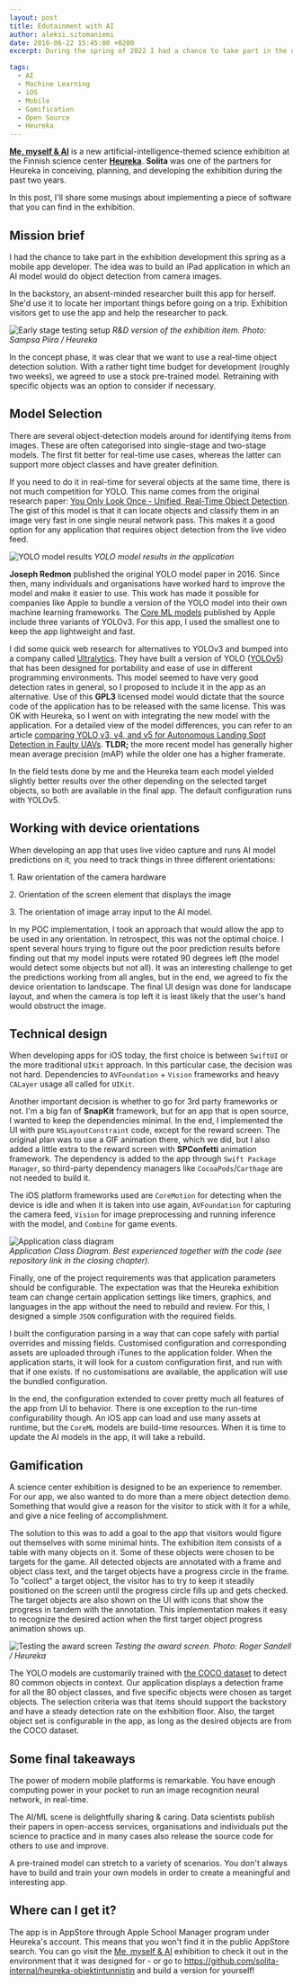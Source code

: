 ```yaml
---
layout: post
title: Edutainment with AI
author: aleksi.sitomaniemi
date: 2016-06-22 15:45:00 +0200
excerpt: During the spring of 2022 I had a chance to take part in the development of an exhibition item for Heureka, the Finnish science centre. The key idea was to use an image recognition AI model and build a small iOS game application around it. In this post, I will share some notes about the process and details of implementing this app.

tags:
  - AI
  - Machine Learning
  - iOS
  - Mobile
  - Gamification
  - Open Source
  - Heureka
---
```


**[Me, myself & AI](https://www.heureka.fi/nayttely/tekoaly/)** is a new artificial-intelligence-themed science exhibition at the Finnish science center **[Heureka](https://www.heureka.fi/)**. **Solita** was one of the partners for Heureka in conceiving, planning, and developing the exhibition during the past two years.

In this post, I'll share some musings about implementing a piece of software that you can find in the exhibition.

## Mission brief

I had the chance to take part in the exhibition development this spring as a mobile app developer. The idea was to build an iPad application in which an AI model would do object detection from camera images.

In the backstory, an absent-minded researcher built this app for herself. She'd use it to locate her important things before going on a trip. Exhibition visitors get to use the app and help the researcher to pack.

![Early stage testing setup](/img/edutainment-with-ai/early-stage-testing-environment.png)
_R&D version of the exhibition item. Photo: Sampsa Piira / Heureka_

In the concept phase, it was clear that we want to use a real-time object detection solution. With a rather tight time budget for development (roughly two weeks), we agreed to use a stock pre-trained model. Retraining with specific objects was an option to consider if necessary.

## Model Selection

There are several object-detection models around for identifying items from images. These are often categorised into single-stage and two-stage models. The first fit better for real-time use cases, whereas the latter can support more object classes and have greater definition.

If you need to do it in real-time for several objects at the same time, there is not much competition for YOLO. This name comes from the original research paper: [You Only Look Once - Unified, Real-Time Object Detection](https://arxiv.org/pdf/1506.02640v5.pdf). The gist of this model is that it can locate objects and classify them in an image very fast in one single neural network pass. This makes it a good option for any application that requires object detection from the live video feed.

![YOLO model results](/img/edutainment-with-ai/tunnistin-screenshot.jpeg)
_YOLO model results in the application_

**Joseph Redmon** published the original YOLO model paper in 2016\. Since then, many individuals and organisations have worked hard to improve the model and make it easier to use. This work has made it possible for companies like Apple to bundle a version of the YOLO model into their own machine learning frameworks. The [Core ML models](https://developer.apple.com/machine-learning/models/) published by Apple include three variants of YOLOv3. For this app, I used the smallest one to keep the app lightweight and fast.

I did some quick web research for alternatives to YOLOv3 and bumped into a company called [Ultralytics](https://ultralytics.com/). They have built a version of YOLO ([YOLOv5](https://github.com/ultralytics/yolov5)) that has been designed for portability and ease of use in different programming environments. This model seemed to have very good detection rates in general, so I proposed to include it in the app as an alternative. Use of this **GPL3** licensed model would dictate that the source code of the application has to be released with the same license. This was OK with Heureka, so I went on with integrating the new model with the application. For a detailed view of the model differences, you can refer to an article [comparing YOLO v3, v4, and v5 for Autonomous Landing Spot Detection in Faulty UAVs](https://www.mdpi.com/1424-8220/22/2/464). **TLDR;** the more recent model has generally higher mean average precision (mAP) while the older one has a higher framerate.

In the field tests done by me and the Heureka team each model yielded slightly better results over the other depending on the selected target objects, so both are available in the final app. The default configuration runs with YOLOv5.

## Working with device orientations

When developing an app that uses live video capture and runs AI model predictions on it, you need to track things in three different orientations:

1\. Raw orientation of the camera hardware

2\. Orientation of the screen element that displays the image

3\. The orientation of image array input to the AI model.

In my POC implementation, I took an approach that would allow the app to be used in any orientation. In retrospect, this was not the optimal choice. I spent several hours trying to figure out the poor prediction results before finding out that my model inputs were rotated 90 degrees left (the model would detect some objects but not all). It was an interesting challenge to get the predictions working from all angles, but in the end, we agreed to fix the device orientation to landscape. The final UI design was done for landscape layout, and when the camera is top left it is least likely that the user's hand would obstruct the image.

## Technical design

When developing apps for iOS today, the first choice is between `SwiftUI` or the more traditional `UIKit` approach. In this particular case, the decision was not hard. Dependencies to `AVFoundation` + `Vision` frameworks and heavy `CALayer` usage all called for `UIKit`.

Another important decision is whether to go for 3rd party frameworks or not. I'm a big fan of **SnapKit** framework, but for an app that is open source, I wanted to keep the dependencies minimal. In the end, I implemented the UI with pure `NSLayoutConstraint` code, except for the reward screen. The original plan was to use a GIF animation there, which we did, but I also added a little extra to the reward screen with **SPConfetti** animation framework. The dependency is added to the app through `Swift Package Manager`, so third-party dependency managers like `CocoaPods`/`Carthage` are not needed to build it.

The iOS platform frameworks used are `CoreMotion` for detecting when the device is idle and when it is taken into use again, `AVFoundation` for capturing the camera feed, `Vision` for image preprocessing and running inference with the model, and `Combine` for game events.

![Application class diagram](/img/edutainment-with-ai/application-class-diagram.png)
<br/>_Application Class Diagram. Best experienced together with the code (see repository link in the closing chapter)._

Finally, one of the project requirements was that application parameters should be configurable. The expectation was that the Heureka exhibition team can change certain application settings like timers, graphics, and languages in the app without the need to rebuild and review. For this, I designed a simple `JSON` configuration with the required fields.

I built the configuration parsing in a way that can cope safely with partial overrides and missing fields. Customised configuration and corresponding assets are uploaded through iTunes to the application folder. When the application starts, it will look for a custom configuration first, and run with that if one exists. If no customisations are available, the application will use the bundled configuration.

In the end, the configuration extended to cover pretty much all features of the app from UI to behavior. There is one exception to the run-time configurability though. An iOS app can load and use many assets at runtime, but the `CoreML` models are build-time resources. When it is time to update the AI models in the app, it will take a rebuild.

## Gamification

A science center exhibition is designed to be an experience to remember. For our app, we also wanted to do more than a mere object detection demo. Something that would give a reason for the visitor to stick with it for a while, and give a nice feeling of accomplishment.

The solution to this was to add a goal to the app that visitors would figure out themselves with some minimal hints. The exhibition item consists of a table with many objects on it. Some of these objects were chosen to be targets for the game. All detected objects are annotated with a frame and object class text, and the target objects have a progress circle in the frame. To "collect" a target object, the visitor has to try to keep it steadily positioned on the screen until the progress circle fills up and gets checked. The target objects are also shown on the UI with icons that show the progress in tandem with the annotation. This implementation makes it easy to recognize the desired action when the first target object progress animation shows up.

![Testing the award screen](/img/edutainment-with-ai/testing-the-reward-screen.png)
_Testing the award screen. Photo: Roger Sandell / Heureka_

The YOLO models are customarily trained with [the COCO dataset](https://cocodataset.org/#home) to detect 80 common objects in context. Our application displays a detection frame for all the 80 object classes, and five specific objects were chosen as target objects. The selection criteria was that items should support the backstory and have a steady detection rate on the exhibition floor. Also, the target object set is configurable in the app, as long as the desired objects are from the COCO dataset.

## Some final takeaways

The power of modern mobile platforms is remarkable. You have enough computing power in your pocket to run an image recognition neural network, in real-time.

The AI/ML scene is delightfully sharing & caring. Data scientists publish their papers in open-access services, organisations and individuals put the science to practice and in many cases also release the source code for others to use and improve.

A pre-trained model can stretch to a variety of scenarios. You don't always have to build and train your own models in order to create a meaningful and interesting app.

## Where can I get it?

The app is in AppStore through Apple School Manager program under Heureka's account. This means that you won't find it in the public AppStore search. You can go visit the [Me, myself & AI](https://www.heureka.fi/nayttely/tekoaly/) exhibition to check it out in the environment that it was designed for - or go to https://github.com/solita-internal/heureka-objektintunnistin and build a version for yourself!
